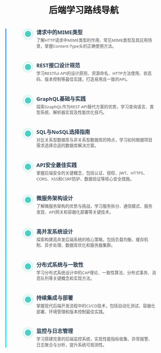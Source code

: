 <style>
  /* 时间线容器 */
  .wrap{
    margin: 0 auto;
    position: relative;
  }
  .timeline {
    max-width: 800px;
    margin: 40px auto;
    padding: 0 20px;
    font-family: "Segoe UI", Tahoma, Geneva, Verdana, sans-serif;
  }

  /* 时间线竖线 */
  .timeline::before {
    content: "";
    position: absolute;
    top: 0;
    left: 0px; /* Adjusted from 50% to align left */
    /* transform: translateX(-50%); */ /* Removed transform */
    bottom: 0;
    width: 4px;
    background: linear-gradient(180deg, #4facfe, #00f2fe);
    border-radius: 2px;
  }

  /* 每个节点 */
  .timeline-item {
    position: relative;
    margin-left: 80px; /* Increased margin for content */
    margin-bottom: 40px;
  }

  /* 节点圆点 */
  .timeline-item::before {
    content: "";
    position: absolute;
    left: -40px; /* Position relative to the left margin */
    top: 5px;
    width: 20px;
    height: 20px;
    background: #4ecdc4;
    border-radius: 50%;
    border: 3px solid white;
    box-shadow: 0 0 10px #4ecdc4aa;
    transition: background-color 0.3s ease;
    cursor: pointer;
    z-index: 1; /* Ensure dot is above the line */
  }

  .timeline-item:hover::before {
    background: #42b983;
    box-shadow: 0 0 15px #42b983cc;
  }

  /* 节点标题 */
  .timeline-item > a {
    font-size: 1.2em;
    font-weight: 600;
    color: #2c3e50;
    text-decoration: none;
    transition: color 0.3s ease;
    display: block; /* Ensure link takes full width for easier clicking */
    margin-bottom: 5px; /* Space between title and description */
  }

  .timeline-item > a:hover {
    color: #42b983;
    text-decoration: underline;
  }

  /* 节点描述 */
  .timeline-item > p {
    margin: 0; /* Reset margin */
    color: #555;
    font-size: 0.95em;
    line-height: 1.4;
    max-width: 600px;
  }

  /* 连接线 - Adjusted to connect dots */
  .timeline-connector {
      /* This element might not be needed if the main timeline line serves the purpose */
      /* If needed, adjust positioning carefully */
      display: none; /* Hiding connector as the main line is sufficient */
  }


  /* 响应式 */
  @media (max-width: 600px) {
    .timeline {
      margin-left: 20px;
      margin-right: 20px;
    }
    .timeline-item {
      margin-left: 60px; /* Adjust margin for smaller screens */
    }
    .timeline-item::before {
        left: -30px; /* Adjust dot position */
    }
    .timeline-item > a {
      font-size: 1.1em;
    }
  }
</style>

<h1 align="center" id="后端学习路线导航">后端学习路线导航</h1>

<div class="wrap">
<div class="timeline" role="list" aria-label="后端学习路线导航">

  <!-- 基础知识 -->
  <div class="timeline-item" role="listitem">
    <a href="#/后端/01_请求中的MIME类型" title="MIME类型">请求中的MIME类型</a>
    <p>了解HTTP请求中MIME类型的作用、常见MIME类型及其应用场景，掌握Content-Type头的正确使用方法。</p>
  </div>

  <!-- 服务器与协议 -->
  <div class="timeline-item" role="listitem">
    <a href="#/后端/02_REST接口设计规范" title="REST接口设计">REST接口设计规范</a>
    <p>学习RESTful API的设计原则、资源命名、HTTP方法使用、状态码、版本控制等最佳实践，打造易用且一致的API。</p>
  </div>

  <div class="timeline-item" role="listitem">
    <a href="#/后端/03_GraphQL基础与实践" title="GraphQL">GraphQL基础与实践</a>
    <p>探索GraphQL作为REST API替代方案的优势，学习查询语言、类型系统、解析器实现及性能优化技巧。</p>
  </div>

  <!-- 数据库 -->
  <div class="timeline-item" role="listitem">
    <a href="#/后端/04_SQL与NoSQL选择指南" title="SQL与NoSQL">SQL与NoSQL选择指南</a>
    <p>对比关系型数据库与非关系型数据库的特点，学习如何根据项目需求选择合适的数据库解决方案。</p>
  </div>

  <!-- 安全 -->
  <div class="timeline-item" role="listitem">
    <a href="#/后端/05_API安全最佳实践" title="API安全">API安全最佳实践</a>
    <p>掌握后端安全的关键概念，包括认证、授权、JWT、HTTPS、CORS、XSS和CSRF防护、数据验证等核心安全措施。</p>
  </div>

  <!-- 高级主题 -->
  <div class="timeline-item" role="listitem">
    <a href="#/后端/06_微服务架构设计" title="微服务架构">微服务架构设计</a>
    <p>了解微服务架构的优势与挑战，学习服务拆分、通信模式、服务发现、API网关和容器化部署等关键技术。</p>
  </div>

  <div class="timeline-item" role="listitem">
    <a href="#/后端/07_高并发系统设计" title="高并发系统">高并发系统设计</a>
    <p>探索构建高并发后端系统的核心策略，包括负载均衡、缓存机制、异步处理、数据库优化和服务器集群。</p>
  </div>

  <div class="timeline-item" role="listitem">
    <a href="#/后端/08_分布式系统与一致性" title="分布式系统">分布式系统与一致性</a>
    <p>学习分布式系统设计中的CAP理论、一致性算法、分布式事务、消息队列等关键概念和实现方法。</p>
  </div>

  <div class="timeline-item" role="listitem">
    <a href="#/后端/09_持续集成与部署" title="CI/CD">持续集成与部署</a>
    <p>掌握现代后端开发流程中的CI/CD技术，包括自动化测试、容器化部署、环境管理和版本控制最佳实践。</p>
  </div>

  <div class="timeline-item" role="listitem">
    <a href="#/后端/10_监控与日志管理" title="监控与日志">监控与日志管理</a>
    <p>学习搭建完善的后端监控系统，实现性能指标收集、异常报警、日志聚合与分析，提升系统可观测性。</p>
  </div>

</div>
</div>

